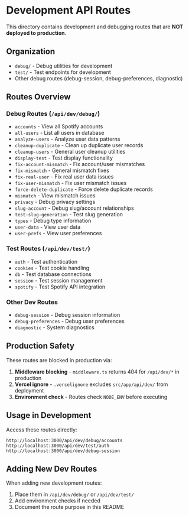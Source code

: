 # Development API Routes

This directory contains development and debugging routes that are **NOT deployed to production**.

## Organization

- `debug/` - Debug utilities for development
- `test/` - Test endpoints for development
- Other debug routes (debug-session, debug-preferences, diagnostic)

## Routes Overview

### Debug Routes (`/api/dev/debug/`)
- `accounts` - View all Spotify accounts
- `all-users` - List all users in database
- `analyze-users` - Analyze user data patterns
- `cleanup-duplicate` - Clean up duplicate user records
- `cleanup-users` - General user cleanup utilities
- `display-test` - Test display functionality
- `fix-account-mismatch` - Fix account/user mismatches
- `fix-mismatch` - General mismatch fixes
- `fix-real-user` - Fix real user data issues
- `fix-user-mismatch` - Fix user mismatch issues
- `force-delete-duplicate` - Force delete duplicate records
- `mismatch` - View mismatch issues
- `privacy` - Debug privacy settings
- `slug-account` - Debug slug/account relationships
- `test-slug-generation` - Test slug generation
- `types` - Debug type information
- `user-data` - View user data
- `user-prefs` - View user preferences

### Test Routes (`/api/dev/test/`)
- `auth` - Test authentication
- `cookies` - Test cookie handling
- `db` - Test database connections
- `session` - Test session management
- `spotify` - Test Spotify API integration

### Other Dev Routes
- `debug-session` - Debug session information
- `debug-preferences` - Debug user preferences
- `diagnostic` - System diagnostics

## Production Safety

These routes are blocked in production via:

1. **Middleware blocking** - `middleware.ts` returns 404 for `/api/dev/*` in production
2. **Vercel ignore** - `.vercelignore` excludes `src/app/api/dev/` from deployment
3. **Environment check** - Routes check `NODE_ENV` before executing

## Usage in Development

Access these routes directly:
```
http://localhost:3000/api/dev/debug/accounts
http://localhost:3000/api/dev/test/auth
http://localhost:3000/api/dev/debug-session
```

## Adding New Dev Routes

When adding new development routes:
1. Place them in `/api/dev/debug/` or `/api/dev/test/`
2. Add environment checks if needed
3. Document the route purpose in this README
